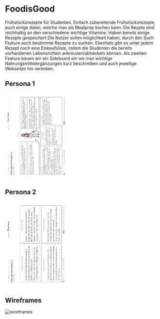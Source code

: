 # FoodisGood
Frühstücksrezepte für Studenten. Einfach zubereitende Frühstücksrezepte, auch einige dabei, welche man als Mealprep kochen kann. Die Rezpte sind reichhaltig an den verschiedene wichtige Vitamine. Haben bereits einige Rezepte gespeichert Die Nutzer sollen möglichkeit haben, durch den Such Feature auch bestimmte Rezepte zu suchen. Ebenfalls gibt es unter jedem Rezept noch eine Einkaufsliste, indem die Studenten die bereits vorhandenen Lebensmitteln ankreuzen/abhäckeln können. Als zweiten Feature bauen wir ein Sideboard ein wo man wichtige Nahrungsmittelergänzungen kurz beschreiben und auch jeweilige Webseiten hin verlinken. 
## Persona 1
<img src="Persona1.pdf" alt="persona" style="width:200px;"/>

## Persona 2
<img src="Persona2.pdf" alt="persona" style="width:200px;"/>

## Wireframes
<img src="Wireframes.pdf" alt="wireframes" style="width:200px;"/>
